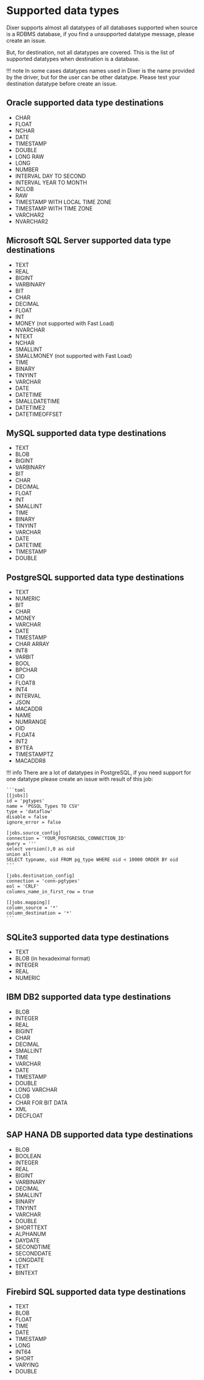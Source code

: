 # Supported data types

Dixer supports almost all datatypes of all databases supported when source is a RDBMS database, if you find a unsupported datatype message, please create an issue.

But, for destination, not all datatypes are covered. This is the list of supported datatypes when destination is a database.

!!! note
    In some cases datatypes names used in Dixer is the name provided by the driver, but for the user can be other datatype. Please test your destination datatype before create an issue.

## Oracle supported data type destinations

- CHAR
- FLOAT
- NCHAR
- DATE
- TIMESTAMP
- DOUBLE
- LONG RAW
- LONG
- NUMBER
- INTERVAL DAY TO SECOND
- INTERVAL YEAR TO MONTH
- NCLOB
- RAW
- TIMESTAMP WITH LOCAL TIME ZONE
- TIMESTAMP WITH TIME ZONE
- VARCHAR2
- NVARCHAR2

## Microsoft SQL Server supported data type destinations

- TEXT
- REAL
- BIGINT
- VARBINARY
- BIT
- CHAR
- DECIMAL
- FLOAT
- INT
- MONEY (not supported with Fast Load)
- NVARCHAR
- NTEXT
- NCHAR
- SMALLINT
- SMALLMONEY (not supported with Fast Load)
- TIME
- BINARY
- TINYINT
- VARCHAR
- DATE
- DATETIME
- SMALLDATETIME
- DATETIME2
- DATETIMEOFFSET

## MySQL supported data type destinations

- TEXT
- BLOB
- BIGINT
- VARBINARY
- BIT
- CHAR
- DECIMAL
- FLOAT
- INT
- SMALLINT
- TIME
- BINARY
- TINYINT
- VARCHAR
- DATE
- DATETIME
- TIMESTAMP
- DOUBLE

## PostgreSQL supported data type destinations

- TEXT
- NUMERIC
- BIT
- CHAR
- MONEY
- VARCHAR
- DATE
- TIMESTAMP
- CHAR ARRAY
- INT8
- VARBIT
- BOOL
- BPCHAR
- CID
- FLOAT8
- INT4
- INTERVAL
- JSON
- MACADDR
- NAME
- NUMRANGE
- OID
- FLOAT4
- INT2
- BYTEA
- TIMESTAMPTZ
- MACADDR8

!!! info
    There are a lot of datatypes in PostgreSQL, if you need support for one datatype please create an issue with result of this job:

    ```toml
    [[jobs]]
    id = 'pgtypes'
    name = 'PGSQL Types TO CSV'
    type = 'dataflow'
    disable = false
    ignore_error = false

    [jobs.source_config]
    connection = 'YOUR_POSTGRESQL_CONNECTION_ID'
    query = '''
    select version(),0 as oid
    union all
    SELECT typname, oid FROM pg_type WHERE oid < 10000 ORDER BY oid
    '''

    [jobs.destination_config]
    connection = 'conn-pgtypes'
    eol = 'CRLF'
    columns_name_in_first_row = true

    [[jobs.mapping]]
    column_source = '*'
    column_destination = '*'
    ```

## SQLite3 supported data type destinations

- TEXT
- BLOB (in hexadeximal format)
- INTEGER
- REAL
- NUMERIC

## IBM DB2 supported data type destinations

- BLOB
- INTEGER
- REAL
- BIGINT
- CHAR
- DECIMAL
- SMALLINT
- TIME
- VARCHAR
- DATE
- TIMESTAMP
- DOUBLE
- LONG VARCHAR
- CLOB
- CHAR FOR BIT DATA
- XML
- DECFLOAT

## SAP HANA DB supported data type destinations

- BLOB
- BOOLEAN
- INTEGER
- REAL
- BIGINT
- VARBINARY
- DECIMAL
- SMALLINT
- BINARY
- TINYINT
- VARCHAR
- DOUBLE
- SHORTTEXT
- ALPHANUM
- DAYDATE
- SECONDTIME
- SECONDDATE
- LONGDATE
- TEXT
- BINTEXT

## Firebird SQL supported data type destinations

- TEXT
- BLOB
- FLOAT
- TIME
- DATE
- TIMESTAMP
- LONG
- INT64
- SHORT
- VARYING
- DOUBLE